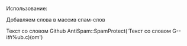 Использование:

Добавляем слова в массив спам-слов

Текст со словом Github
AntiSpam::SpamProtect('Текст со словом G--i*th*%ub.c)(om')
